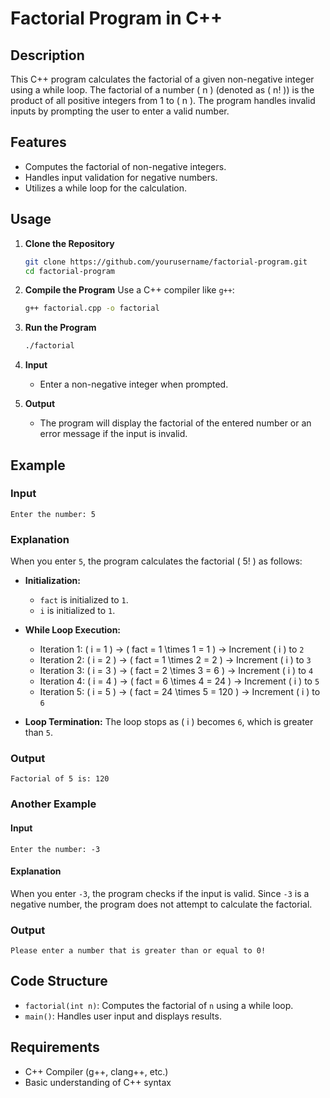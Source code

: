 # Factorial Program in C++

## Description

This C++ program calculates the factorial of a given non-negative integer using a while loop. The factorial of a number \( n \) (denoted as \( n! \)) is the product of all positive integers from 1 to \( n \). The program handles invalid inputs by prompting the user to enter a valid number.

## Features

- Computes the factorial of non-negative integers.
- Handles input validation for negative numbers.
- Utilizes a while loop for the calculation.

## Usage

1. **Clone the Repository**
   ```bash
   git clone https://github.com/yourusername/factorial-program.git
   cd factorial-program
   ```

2. **Compile the Program**
   Use a C++ compiler like `g++`:
   ```bash
   g++ factorial.cpp -o factorial
   ```

3. **Run the Program**
   ```bash
   ./factorial
   ```

4. **Input**
   - Enter a non-negative integer when prompted.

5. **Output**
   - The program will display the factorial of the entered number or an error message if the input is invalid.

## Example

### Input
```
Enter the number: 5
```

### Explanation
When you enter `5`, the program calculates the factorial \( 5! \) as follows:

- **Initialization:** 
  - `fact` is initialized to `1`.
  - `i` is initialized to `1`.

- **While Loop Execution:**
  - Iteration 1: \( i = 1 \) → \( fact = 1 \times 1 = 1 \) → Increment \( i \) to `2`
  - Iteration 2: \( i = 2 \) → \( fact = 1 \times 2 = 2 \) → Increment \( i \) to `3`
  - Iteration 3: \( i = 3 \) → \( fact = 2 \times 3 = 6 \) → Increment \( i \) to `4`
  - Iteration 4: \( i = 4 \) → \( fact = 6 \times 4 = 24 \) → Increment \( i \) to `5`
  - Iteration 5: \( i = 5 \) → \( fact = 24 \times 5 = 120 \) → Increment \( i \) to `6`

- **Loop Termination:** The loop stops as \( i \) becomes `6`, which is greater than `5`.

### Output
```
Factorial of 5 is: 120
```

### Another Example

#### Input
```
Enter the number: -3
```

#### Explanation
When you enter `-3`, the program checks if the input is valid. Since `-3` is a negative number, the program does not attempt to calculate the factorial.

### Output
```
Please enter a number that is greater than or equal to 0!
```

## Code Structure

- `factorial(int n)`: Computes the factorial of `n` using a while loop.
- `main()`: Handles user input and displays results.

## Requirements

- C++ Compiler (g++, clang++, etc.)
- Basic understanding of C++ syntax
